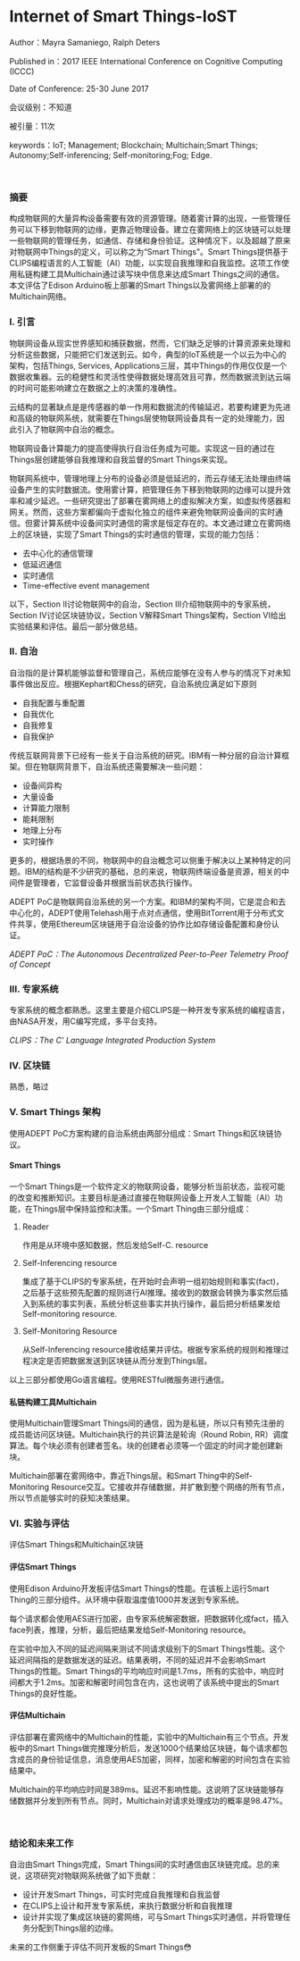 # Internet of Smart Things-IoST


Author：Mayra Samaniego, Ralph Deters

Published in：2017 IEEE International Conference on Cognitive Computing (ICCC)

Date of Conference: 25-30 June 2017

会议级别：不知道

被引量：11次

keywords：IoT; Management; Blockchain; Multichain;Smart Things; Autonomy;Self-inferencing; Self-monitoring;Fog; Edge. 

<br/>

### 摘要

构成物联网的大量异构设备需要有效的资源管理。随着雾计算的出现，一些管理任务可以下移到物联网的边缘，更靠近物理设备。建立在雾网络上的区块链可以处理一些物联网的管理任务，如通信、存储和身份验证。这种情况下，以及超越了原来对物联网中Things的定义，可以称之为“Smart Things"。Smart Things提供基于CLIPS编程语言的人工智能（AI）功能，以实现自我推理和自我监控。这项工作使用私链构建工具Multichain通过读写块中信息来达成Smart Things之间的通信。本文评估了Edison Arduino板上部署的Smart Things以及雾网络上部署的的Multichain网络。

<!--more-->

### I. 引言

物联网设备从现实世界感知和捕获数据，然而，它们缺乏足够的计算资源来处理和分析这些数据，只能把它们发送到云。如今，典型的IoT系统是一个以云为中心的架构，包括Things, Services, Applications三层，其中Things的作用仅仅是一个数据收集器。云的稳健性和灵活性使得数据处理高效且可靠，然而数据流到达云端的时间可能影响建立在数据之上的决策的准确性。

云结构的显著缺点是是传感器的单一作用和数据流的传输延迟，若要构建更为先进和高级的物联网系统，就需要在Things层使物联网设备具有一定的处理能力，因此引入了物联网中自治的概念。

物联网设备计算能力的提高使得执行自治任务成为可能。实现这一目的通过在Things层创建能够自我推理和自我监督的Smart Things来实现。

物联网系统中，管理地理上分布的设备必须是低延迟的，而云存储无法处理由终端设备产生的实时数据流。使用雾计算，把管理任务下移到物联网的边缘可以提升效率和减少延迟。一些研究提出了部署在雾网络上的虚拟解决方案，如虚拟传感器和网关。然而，这些方案都偏向于虚拟化独立的组件来避免物联网设备间的实时通信。但雾计算系统中设备间实时通信的需求是恒定存在的。本文通过建立在雾网络上的区块链，实现了Smart Things的实时通信的管理，实现的能力包括：

- 去中心化的通信管理
- 低延迟通信
- 实时通信
- Time-effective event management

以下，Section II讨论物联网中的自治，Section III介绍物联网中的专家系统，Section IV讨论区块链协议，Section V解释Smart Things架构，Section VI给出实验结果和评估。最后一部分做总结。

### II. 自治

自治指的是计算机能够监督和管理自己，系统应能够在没有人参与的情况下对未知事件做出反应。根据Kephart和Chess的研究，自治系统应满足如下原则

- 自我配置与重配置
- 自我优化
- 自我修复
- 自我保护

传统互联网背景下已经有一些关于自治系统的研究。IBM有一种分层的自治计算框架。但在物联网背景下，自治系统还需要解决一些问题：

- 设备间异构
- 大量设备
- 计算能力限制
- 能耗限制
- 地理上分布
- 实时操作

更多的，根据场景的不同，物联网中的自治概念可以侧重于解决以上某种特定的问题。IBM的结构是不少研究的基础，总的来说，物联网终端设备是资源，相关的中间件是管理者，它监督设备并根据当前状态执行操作。

ADEPT PoC是物联网自治系统的另一个方案。和IBM的架构不同，它是混合和去中心化的，ADEPT使用Telehash用于点对点通信，使用BitTorrent用于分布式文件共享，使用Ethereum区块链用于自治设备的协作比如存储设备配置和身份认证。

*ADEPT PoC：The Autonomous Decentralized Peer-to-Peer Telemetry Proof of Concept*

### III. 专家系统

专家系统的概念都熟悉。这里主要是介绍CLIPS是一种开发专家系统的编程语言，由NASA开发，用C编写完成，多平台支持。

*CLIPS：The C' Language Integrated Production System*

### IV. 区块链

熟悉，略过

### V. Smart Things 架构

使用ADEPT PoC方案构建的自治系统由两部分组成：Smart Things和区块链协议。

#### Smart Things

一个Smart Things是一个软件定义的物联网设备，能够分析当前状态，监视可能的改变和推断知识。主要目标是通过直接在物联网设备上开发人工智能（AI）功能，在Things层中保持监控和决策。一个Smart Thing由三部分组成：

1. Reader

   作用是从环境中感知数据，然后发给Self-C. resource

2. Self-Inferencing resource

   集成了基于CLIPS的专家系统，在开始时会声明一组初始规则和事实(fact)，之后基于这些预先配置的规则进行AI推理。接收到的数据会转换为事实然后插入到系统的事实列表，系统分析这些事实并执行操作，最后把分析结果发给Self-monitoring resource.

3. Self-Monitoring Resource

   从Self-Inferencing resource接收结果并评估。根据专家系统的规则和推理过程决定是否把数据发送到区块链从而分发到Things层。

以上三部分都使用Go语言编程。使用RESTful微服务进行通信。

#### 私链构建工具Multichain

使用Multichain管理Smart Things间的通信，因为是私链，所以只有预先注册的成员能访问区块链。Multichain执行的共识算法是轮询（Round Robin, RR）调度算法。每个块必须有创建者签名。块的创建者必须等一个固定的时间才能创建新块。

Multichain部署在雾网络中，靠近Things层。和Smart Thing中的Self-Monitoring Resource交互。它接收并存储数据，并扩散到整个网络的所有节点，所以节点能够实时的获知决策结果。

### VI. 实验与评估

评估Smart Things和Multichain区块链

#### 评估Smart Things

使用Edison Arduino开发板评估Smart Things的性能。在该板上运行Smart Thing的三部分组件。从环境中获取温度值1000并发送到专家系统。

每个请求都会使用AES进行加密，由专家系统解密数据，把数据转化成fact，插入face列表，推理，分析，最后把结果发给Self-Monitoring resource。

在实验中加入不同的延迟间隔来测试不同请求级别下的Smart Things性能。这个延迟间隔指的是数据发送的延迟。结果表明，不同的延迟并不会影响Smart Things的性能。Smart Things的平均响应时间是1.7ms，所有的实验中，响应时间都大于1.2ms。加密和解密时间包含在内，这也说明了该系统中提出的Smart Things的良好性能。

#### 评估Multichain

评估部署在雾网络中的Multichain的性能，实验中的Multichain有三个节点。开发板中的Smart Things做完推理分析后，发送1000个结果给区块链，每个请求都包含成员的身份验证信息，消息使用AES加密，同样，加密和解密的时间包含在实验结果中。

Multichain的平均响应时间是389ms。延迟不影响性能。这说明了区块链能够存储数据并分发到所有节点。同时，Multichain对请求处理成功的概率是98.47%。

<br/>

### 结论和未来工作

自治由Smart Things完成，Smart Things间的实时通信由区块链完成。总的来说，这项研究对物联网系统做了如下贡献：

- 设计开发Smart Things，可实时完成自我推理和自我监督
- 在CLIPS上设计和开发专家系统，来执行数据分析和自我推理
- 设计并实现了集成区块链的雾网络，可与Smart Things实时通信，并将管理任务分配到Things层的边缘。

未来的工作侧重于评估不同开发板的Smart Things:flushed:






